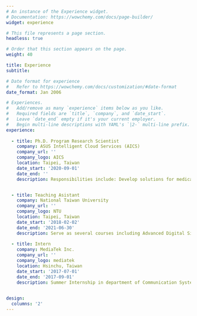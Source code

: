 ```yaml
---
# An instance of the Experience widget.
# Documentation: https://wowchemy.com/docs/page-builder/
widget: experience

# This file represents a page section.
headless: true

# Order that this section appears on the page.
weight: 40

title: Experience
subtitle:

# Date format for experience
#   Refer to https://wowchemy.com/docs/customization/#date-format
date_format: Jan 2006

# Experiences.
#   Add/remove as many `experience` items below as you like.
#   Required fields are `title`, `company`, and `date_start`.
#   Leave `date_end` empty if it's your current employer.
#   Begin multi-line descriptions with YAML's `|2-` multi-line prefix.
experience:
 
  - title: Ph.D. Program Research Scientist
    company: ASUS Intelligent Cloud Services (AICS)
    company_url: ''
    company_logo: AICS
    location: Taipei, Taiwan
    date_start: '2020-09-01'
    date_end: ''
    description: Responsibilities include: Develop solutions for medical imaging and publish research to highly competitive conference.


  - title: Teaching Asistant
    company: National Taiwan University
    company_url: ''
    company_logo: NTU
    location: Taipei, Taiwan
    date_start: '2018-02-02'
    date_end: '2021-06-30'
    description: Serve as several courses including Advanced Digital Signal Processing, Time-Frequency Analysis and Wavelet Transfrom, and Discrete Mathematics.
    
  - title: Intern
    company: MediaTek Inc.
    company_url: ''
    company_logo: mediatek
    location: Hsinchu, Taiwan
    date_start: '2017-07-01'
    date_end: '2017-09-01'
    description: Summer Internship in department of Communication System Development.
    

design:
  columns: '2'
---
```


